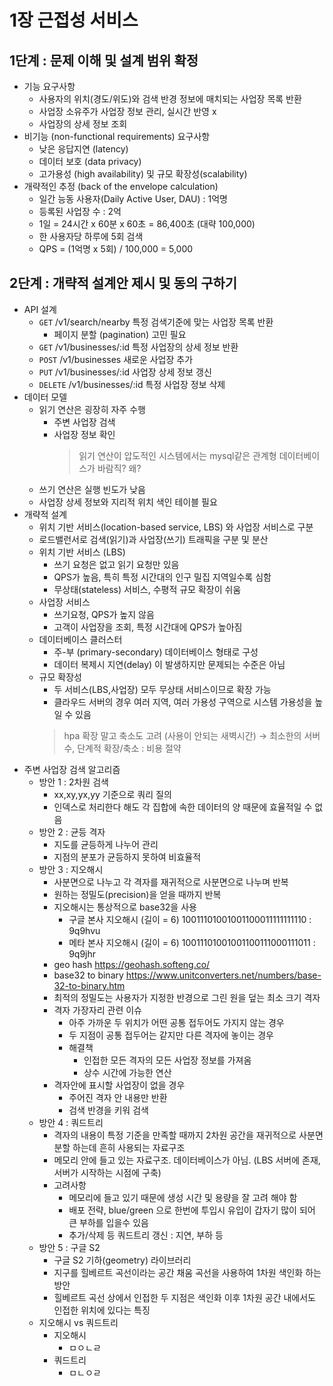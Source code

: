 # 1장 근접성 서비스

## 1단계 : 문제 이해 및 설계 범위 확정
- 기능 요구사항
  - 사용자의 위치(경도/위도)와 검색 반경 정보에 매치되는 사업장 목록 반환
  - 사업장 소유주가 사업장 정보 관리, 실시간 반영 x
  - 사업장의 상세 정보 조회
- 비기능 (non-functional requirements) 요구사항
  - 낮은 응답지연 (latency)
  - 데이터 보호 (data privacy)
  - 고가용성 (high availability) 및 규모 확장성(scalability)
- 개략적인 추정 (back of the envelope calculation)
  - 일간 능동 사용자(Daily Active User, DAU) : 1억명
  - 등록된 사업장 수 : 2억
  - 1일 = 24시간 x 60분 x 60초 = 86,400초 (대략 100,000)
  - 한 사용자당 하루에 5회 검색
  - QPS = (1억명 x 5회) / 100,000 = 5,000

## 2단계 : 개략적 설계안 제시 및 동의 구하기
- API 설계
  - `GET` /v1/search/nearby 특정 검색기준에 맞는 사업장 목록 반환
    - 페이지 분할 (pagination) 고민 필요
  - `GET` /v1/businesses/:id 특정 사업장의 상세 정보 반환
  - `POST` /v1/businesses 새로운 사업장 추가
  - `PUT` /v1/businesses/:id 사업장 상세 정보 갱신
  - `DELETE` /v1/businesses/:id 특정 사업장 정보 삭제
- 데이터 모델
  - 읽기 연산은 굉장히 자주 수행
    - 주변 사업장 검색
    - 사업장 정보 확인
      > 읽기 연산이 압도적인 시스템에서는 mysql같은 관계형 데이터베이스가 바람직? 왜?
  - 쓰기 연산은 실행 빈도가 낮음
  - 사업장 상세 정보와 지리적 위치 색인 테이블 필요
- 개략적 설계
  - 위치 기반 서비스(location-based service, LBS) 와 사업장 서비스로 구분
  - 로드밸런서로 검색(읽기)과 사업장(쓰기) 트래픽을 구분 및 분산
  - 위치 기반 서비스 (LBS)
    - 쓰기 요청은 없고 읽기 요청만 있음
    - QPS가 높음, 특히 특정 시간대의 인구 밀집 지역일수록 심함
    - 무상태(stateless) 서비스, 수평적 규모 확장이 쉬움
  - 사업장 서비스
    - 쓰기요청, QPS가 높지 않음
    - 고객이 사업장을 조회, 특정 시간대에 QPS가 높아짐
  - 데이터베이스 클러스터
    - 주-부 (primary-secondary) 데이터베이스 형태로 구성
    - 데이터 복제시 지연(delay) 이 발생하지만 문제되는 수준은 아님
  - 규모 확장성
    - 두 서비스(LBS,사업장) 모두 무상태 서비스이므로 확장 가능
    - 클라우드 서버의 경우 여러 지역, 여러 가용성 구역으로 시스템 가용성을 높일 수 있음
    > hpa 확장 말고 축소도 고려 (사용이 안되는 새벽시간) → 최소한의 서버수, 단계적 확장/축소 : 비용 절약
- 주변 사업장 검색 알고리즘
  - 방안 1 : 2차원 검색
    - xx,xy,yx,yy 기준으로 쿼리 질의
    - 인덱스로 처리한다 해도 각 집합에 속한 데이터의 양 때문에 효율적일 수 없음
  - 방안 2 : 균등 격자
    - 지도를 균등하게 나누어 관리
    - 지점의 분포가 균등하지 못하여 비효율적
  - 방안 3 : 지오해시
    - 사분면으로 나누고 각 격자를 재귀적으로 사분면으로 나누며 반복
    - 원하는 정밀도(precision)을 얻을 때까지 반복
    - 지오해시는 통상적으로 base32을 사용
      - 구글 본사 지오해시 (길이 = 6)
        10011101001001100011111111110 : 9q9hvu
      - 메타 본사 지오해시 (길이 = 6)
        10011101001001100111000111011 : 9q9jhr 
    - geo hash https://geohash.softeng.co/
    - base32 to binary https://www.unitconverters.net/numbers/base-32-to-binary.htm
    - 최적의 정밀도는 사용자가 지정한 반경으로 그린 원을 덮는 최소 크기 격자
    - 격자 가장자리 관련 이슈
      - 아주 가까운 두 위치가 어떤 공통 접두어도 가지지 않는 경우
      - 두 지점이 공통 접두어는 같지만 다른 격자에 놓이는 경우
      - 해결책
        - 인접한 모든 격자의 모든 사업장 정보를 가져옴
        - 상수 시간에 가능한 연산
    - 격자안에 표시할 사업장이 없을 경우
      - 주어진 격자 안 내용만 반환
      - 검색 반경을 키워 검색
  - 방안 4 : 쿼드트리
    - 격자의 내용이 특정 기준을 만족할 때까지 2차원 공간을 재귀적으로 사분면 분할 하는데 흔히 사용되는 자료구조
    - 메모리 안에 들고 있는 자료구조. 데이터베이스가 아님. (LBS 서버에 존재, 서버가 시작하는 시점에 구축)
    - 고려사항
      - 메모리에 들고 있기 때문에 생성 시간 및 용량을 잘 고려 해야 함
      - 배포 전략, blue/green 으로 한번에 투입시 유입이 갑자기 많이 되어 큰 부하를 입을수 있음
      - 추가/삭제 등 쿼드트리 갱신 : 지연, 부하 등
  - 방안 5 : 구글 S2
    - 구글 S2 기하(geometry) 라이브러리
    - 지구를 힐베르트 곡선이라는 공간 채움 곡선을 사용하여 1차원 색인화 하는 방안
    - 힐베르트 곡선 상에서 인접한 두 지점은 색인화 이후 1차원 공간 내에서도 인접한 위치에 있다는 특징
  - 지오해시 vs 쿼드트리
    - 지오해시
      - ㅁㅇㄴㄹ
    - 쿼드트리
      - ㅁㄴㅇㄹ